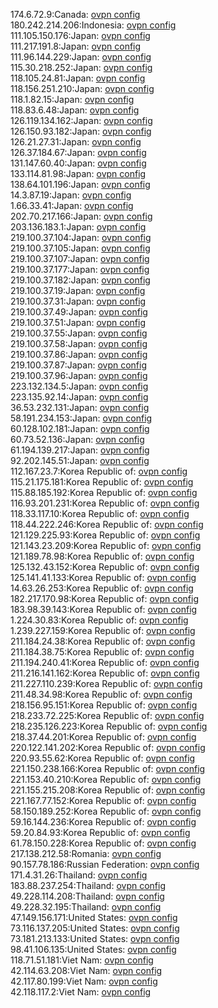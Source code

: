 174.6.72.9:Canada: [ovpn config](vpn/174_6_72_9.ovpn)  
180.242.214.206:Indonesia: [ovpn config](vpn/180_242_214_206.ovpn)  
111.105.150.176:Japan: [ovpn config](vpn/111_105_150_176.ovpn)  
111.217.191.8:Japan: [ovpn config](vpn/111_217_191_8.ovpn)  
111.96.144.229:Japan: [ovpn config](vpn/111_96_144_229.ovpn)  
115.30.218.252:Japan: [ovpn config](vpn/115_30_218_252.ovpn)  
118.105.24.81:Japan: [ovpn config](vpn/118_105_24_81.ovpn)  
118.156.251.210:Japan: [ovpn config](vpn/118_156_251_210.ovpn)  
118.1.82.15:Japan: [ovpn config](vpn/118_1_82_15.ovpn)  
118.83.6.48:Japan: [ovpn config](vpn/118_83_6_48.ovpn)  
126.119.134.162:Japan: [ovpn config](vpn/126_119_134_162.ovpn)  
126.150.93.182:Japan: [ovpn config](vpn/126_150_93_182.ovpn)  
126.21.27.31:Japan: [ovpn config](vpn/126_21_27_31.ovpn)  
126.37.184.67:Japan: [ovpn config](vpn/126_37_184_67.ovpn)  
131.147.60.40:Japan: [ovpn config](vpn/131_147_60_40.ovpn)  
133.114.81.98:Japan: [ovpn config](vpn/133_114_81_98.ovpn)  
138.64.101.196:Japan: [ovpn config](vpn/138_64_101_196.ovpn)  
14.3.87.19:Japan: [ovpn config](vpn/14_3_87_19.ovpn)  
1.66.33.41:Japan: [ovpn config](vpn/1_66_33_41.ovpn)  
202.70.217.166:Japan: [ovpn config](vpn/202_70_217_166.ovpn)  
203.136.183.1:Japan: [ovpn config](vpn/203_136_183_1.ovpn)  
219.100.37.104:Japan: [ovpn config](vpn/219_100_37_104.ovpn)  
219.100.37.105:Japan: [ovpn config](vpn/219_100_37_105.ovpn)  
219.100.37.107:Japan: [ovpn config](vpn/219_100_37_107.ovpn)  
219.100.37.177:Japan: [ovpn config](vpn/219_100_37_177.ovpn)  
219.100.37.182:Japan: [ovpn config](vpn/219_100_37_182.ovpn)  
219.100.37.19:Japan: [ovpn config](vpn/219_100_37_19.ovpn)  
219.100.37.31:Japan: [ovpn config](vpn/219_100_37_31.ovpn)  
219.100.37.49:Japan: [ovpn config](vpn/219_100_37_49.ovpn)  
219.100.37.51:Japan: [ovpn config](vpn/219_100_37_51.ovpn)  
219.100.37.55:Japan: [ovpn config](vpn/219_100_37_55.ovpn)  
219.100.37.58:Japan: [ovpn config](vpn/219_100_37_58.ovpn)  
219.100.37.86:Japan: [ovpn config](vpn/219_100_37_86.ovpn)  
219.100.37.87:Japan: [ovpn config](vpn/219_100_37_87.ovpn)  
219.100.37.96:Japan: [ovpn config](vpn/219_100_37_96.ovpn)  
223.132.134.5:Japan: [ovpn config](vpn/223_132_134_5.ovpn)  
223.135.92.14:Japan: [ovpn config](vpn/223_135_92_14.ovpn)  
36.53.232.131:Japan: [ovpn config](vpn/36_53_232_131.ovpn)  
58.191.234.153:Japan: [ovpn config](vpn/58_191_234_153.ovpn)  
60.128.102.181:Japan: [ovpn config](vpn/60_128_102_181.ovpn)  
60.73.52.136:Japan: [ovpn config](vpn/60_73_52_136.ovpn)  
61.194.139.217:Japan: [ovpn config](vpn/61_194_139_217.ovpn)  
92.202.145.51:Japan: [ovpn config](vpn/92_202_145_51.ovpn)  
112.167.23.7:Korea Republic of: [ovpn config](vpn/112_167_23_7.ovpn)  
115.21.175.181:Korea Republic of: [ovpn config](vpn/115_21_175_181.ovpn)  
115.88.185.192:Korea Republic of: [ovpn config](vpn/115_88_185_192.ovpn)  
116.93.201.231:Korea Republic of: [ovpn config](vpn/116_93_201_231.ovpn)  
118.33.117.10:Korea Republic of: [ovpn config](vpn/118_33_117_10.ovpn)  
118.44.222.246:Korea Republic of: [ovpn config](vpn/118_44_222_246.ovpn)  
121.129.225.93:Korea Republic of: [ovpn config](vpn/121_129_225_93.ovpn)  
121.143.23.209:Korea Republic of: [ovpn config](vpn/121_143_23_209.ovpn)  
121.189.78.98:Korea Republic of: [ovpn config](vpn/121_189_78_98.ovpn)  
125.132.43.152:Korea Republic of: [ovpn config](vpn/125_132_43_152.ovpn)  
125.141.41.133:Korea Republic of: [ovpn config](vpn/125_141_41_133.ovpn)  
14.63.26.253:Korea Republic of: [ovpn config](vpn/14_63_26_253.ovpn)  
182.217.170.98:Korea Republic of: [ovpn config](vpn/182_217_170_98.ovpn)  
183.98.39.143:Korea Republic of: [ovpn config](vpn/183_98_39_143.ovpn)  
1.224.30.83:Korea Republic of: [ovpn config](vpn/1_224_30_83.ovpn)  
1.239.227.159:Korea Republic of: [ovpn config](vpn/1_239_227_159.ovpn)  
211.184.24.38:Korea Republic of: [ovpn config](vpn/211_184_24_38.ovpn)  
211.184.38.75:Korea Republic of: [ovpn config](vpn/211_184_38_75.ovpn)  
211.194.240.41:Korea Republic of: [ovpn config](vpn/211_194_240_41.ovpn)  
211.216.141.162:Korea Republic of: [ovpn config](vpn/211_216_141_162.ovpn)  
211.227.110.239:Korea Republic of: [ovpn config](vpn/211_227_110_239.ovpn)  
211.48.34.98:Korea Republic of: [ovpn config](vpn/211_48_34_98.ovpn)  
218.156.95.151:Korea Republic of: [ovpn config](vpn/218_156_95_151.ovpn)  
218.233.72.225:Korea Republic of: [ovpn config](vpn/218_233_72_225.ovpn)  
218.235.126.223:Korea Republic of: [ovpn config](vpn/218_235_126_223.ovpn)  
218.37.44.201:Korea Republic of: [ovpn config](vpn/218_37_44_201.ovpn)  
220.122.141.202:Korea Republic of: [ovpn config](vpn/220_122_141_202.ovpn)  
220.93.55.62:Korea Republic of: [ovpn config](vpn/220_93_55_62.ovpn)  
221.150.238.166:Korea Republic of: [ovpn config](vpn/221_150_238_166.ovpn)  
221.153.40.210:Korea Republic of: [ovpn config](vpn/221_153_40_210.ovpn)  
221.155.215.208:Korea Republic of: [ovpn config](vpn/221_155_215_208.ovpn)  
221.167.77.152:Korea Republic of: [ovpn config](vpn/221_167_77_152.ovpn)  
58.150.189.252:Korea Republic of: [ovpn config](vpn/58_150_189_252.ovpn)  
59.16.144.236:Korea Republic of: [ovpn config](vpn/59_16_144_236.ovpn)  
59.20.84.93:Korea Republic of: [ovpn config](vpn/59_20_84_93.ovpn)  
61.78.150.228:Korea Republic of: [ovpn config](vpn/61_78_150_228.ovpn)  
217.138.212.58:Romania: [ovpn config](vpn/217_138_212_58.ovpn)  
90.157.78.186:Russian Federation: [ovpn config](vpn/90_157_78_186.ovpn)  
171.4.31.26:Thailand: [ovpn config](vpn/171_4_31_26.ovpn)  
183.88.237.254:Thailand: [ovpn config](vpn/183_88_237_254.ovpn)  
49.228.114.208:Thailand: [ovpn config](vpn/49_228_114_208.ovpn)  
49.228.32.195:Thailand: [ovpn config](vpn/49_228_32_195.ovpn)  
47.149.156.171:United States: [ovpn config](vpn/47_149_156_171.ovpn)  
73.116.137.205:United States: [ovpn config](vpn/73_116_137_205.ovpn)  
73.181.213.133:United States: [ovpn config](vpn/73_181_213_133.ovpn)  
98.41.106.135:United States: [ovpn config](vpn/98_41_106_135.ovpn)  
118.71.51.181:Viet Nam: [ovpn config](vpn/118_71_51_181.ovpn)  
42.114.63.208:Viet Nam: [ovpn config](vpn/42_114_63_208.ovpn)  
42.117.80.199:Viet Nam: [ovpn config](vpn/42_117_80_199.ovpn)  
42.118.117.2:Viet Nam: [ovpn config](vpn/42_118_117_2.ovpn)  
